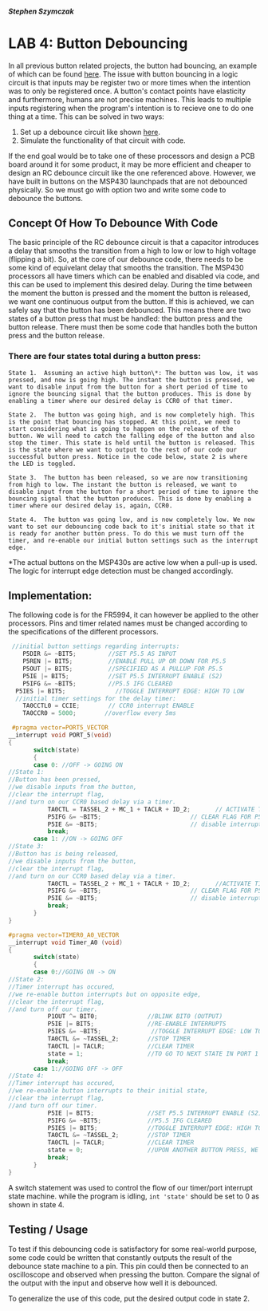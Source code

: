 ##### Stephen Szymczak

# LAB 4: Button Debouncing
  In all previous button related projects, the button had bouncing, an example of which can be found [here](https://i0.wp.com/coder-tronics.com/wp-content/uploads/2014/09/Switch-Debouncing-Tutorial-switch-without-debounce-circuit-poor-quality-switch.png). The issue with button bouncing in a logic circuit is that inputs may be register two or more times when the intention was to only be registered once. A button's contact points have elasticity and furthermore, humans are not precise machines. This leads to multiple inputs registering when the program's intention is to recieve one to do one thing at a time. This can be solved in two ways:
  1.  Set up a debounce circuit like shown [here](https://i0.wp.com/coder-tronics.com/wp-content/uploads/2014/09/Switch-Debouncing-Tutorial-switch-circuit-with-debounce-2nd-resistor.png?w=896).
  2.  Simulate the functionality of that circuit with code.

  If the end goal would be to take one of these processors and design a PCB board around it for some product, it may be more efficient and cheaper to design an RC debounce circuit like the one referenced above. However, we have built in buttons on the MSP430 launchpads that are not debounced physically. So we must go with option two and write some code to debounce the buttons.
  
## Concept Of How To Debounce With Code
  The basic principle of the RC debounce circuit is that a capacitor introduces a delay that smooths the transition from a high to low or low to high voltage (flipping a bit). So, at the core of our debounce code, there needs to be some kind of equivelant delay that smooths the transition. The MSP430 processors all have timers which can be enabled and disabled via code, and this can be used to implement this desired delay.
  During the time between the moment the button is pressed and the moment the button is released, we want one continuous output from the button. If this is achieved, we can safely say that the button has been debounced. This means there are two states of a button press that must be handled: the button press and the button release.  There must then be some code that handles both the button press and the button release. 
  
  ### There are four states total during a button press:
    State 1.  Assuming an active high button\*: The button was low, it was pressed, and now is going high. The instant the button is pressed, we want to disable input from the button for a short period of time to ignore the bouncing signal that the button produces. This is done by enabling a timer where our desired delay is CCR0 of that timer.
  
    State 2.  The button was going high, and is now completely high. This is the point that bouncing has stopped. At this point, we need to start considering what is going to happen on the release of the button. We will need to catch the falling edge of the button and also stop the timer. This state is held until the button is released. This is the state where we want to output to the rest of our code our successful button press. Notice in the code below, state 2 is where the LED is toggled.
  
    State 3.  The button has been released, so we are now transitioning from high to low. The instant the button is released, we want to disable input from the button for a short period of time to ignore the bouncing signal that the button produces. This is done by enabling a timer where our desired delay is, again, CCR0.
  
    State 4.  The button was going low, and is now completely low. We now want to set our debouncing code back to it's initial state so that it is ready for another button press. To do this we must turn off the timer, and re-enable our initial button settings such as the interrupt edge.
\*The actual buttons on the MSP430s are active low when a pull-up is used. The logic for interrupt edge detection must be changed accordingly.
  
 ## Implementation:
 The following code is for the FR5994, it can however be applied to the other processors. Pins and timer related names must be changed according to the specifications of the different processors.
 ```c
  //initial button settings regarding interrupts:
     P5DIR &= ~BIT5;         //SET P5.5 AS INPUT
     P5REN |= BIT5;          //ENABLE PULL UP OR DOWN FOR P5.5
     P5OUT |= BIT5;          //SPECIFIED AS A PULLUP FOR P5.5
     P5IE |= BIT5;           //SET P5.5 INTERRUPT ENABLE (S2)
     P5IFG &= ~BIT5;         //P5.5 IFG CLEARED
   P5IES |= BIT5;              //TOGGLE INTERRUPT EDGE: HIGH TO LOW
   //initial timer settings for the delay timer:
     TA0CCTL0 = CCIE;        // CCR0 interrupt ENABLE
     TA0CCR0 = 5000;        //overflow every 5ms

  #pragma vector=PORT5_VECTOR
__interrupt void PORT_5(void)
{
        switch(state)
        {
        case 0: //OFF -> GOING ON
//State 1:  
//Button has been pressed, 
//we disable inputs from the button, 
//clear the interrupt flag, 
//and turn on our CCR0 based delay via a timer.
            TA0CTL = TASSEL_2 + MC_1 + TACLR + ID_2;       // ACTIVATE TIMER (goes into case 0 in the timer ISR)
            P5IFG &= ~BIT5;                         // CLEAR FLAG FOR P5.5
            P5IE &= ~BIT5;                          // disable interrupts for P5.5 (BUTTON)
            break;
        case 1: //ON -> GOING OFF
//State 3:  
//Button has is being released, 
//we disable inputs from the button, 
//clear the interrupt flag, 
//and turn on our CCR0 based delay via a timer.        
            TA0CTL = TASSEL_2 + MC_1 + TACLR + ID_2;       //ACTIVATE TIMER (goes into case 1 in the timer ISR)
            P5IFG &= ~BIT5;                         // CLEAR FLAG FOR P5.5
            P5IE &= ~BIT5;                          // disable interrupts for P5.5 (BUTTON)
            break;
        }
}

#pragma vector=TIMER0_A0_VECTOR
__interrupt void Timer_A0 (void)
{
        switch(state)
        {
        case 0://GOING ON -> ON
//State 2:  
//Timer interrupt has occured, 
//we re-enable button interrupts but on opposite edge, 
//clear the interrupt flag, 
//and turn off our timer.        
            P1OUT ^= BIT0;              //BLINK BIT0 (OUTPUT)
            P5IE |= BIT5;               //RE-ENABLE INTERRUPTS
            P5IES &= ~BIT5;              //TOGGLE INTERRUPT EDGE: LOW TO HIGH (BUTTON release)
            TA0CTL &= ~TASSEL_2;        //STOP TIMER
            TA0CTL |= TACLR;            //CLEAR TIMER
            state = 1;                  //TO GO TO NEXT STATE IN PORT 1 ISR
            break;
        case 1://GOING OFF -> OFF
//State 4:  
//Timer interrupt has occured, 
//we re-enable button interrupts to their initial state, 
//clear the interrupt flag, 
//and turn off our timer.          
            P5IE |= BIT5;               //SET P5.5 INTERRUPT ENABLE (S2)
            P5IFG &= ~BIT5;             //P5.5 IFG CLEARED
            P5IES |= BIT5;              //TOGGLE INTERRUPT EDGE: HIGH TO LOW
            TA0CTL &= ~TASSEL_2;        //STOP TIMER
            TA0CTL |= TACLR;            //CLEAR TIMER
            state = 0;                  //UPON ANOTHER BUTTON PRESS, WE WILL ENTER CASE 0 OF PORT 1 ISR
            break;
        }
}
```
A switch statement was used to control the flow of our timer/port interrupt state machine. while the program is idling, ```int 'state'``` should be set to 0 as shown in state 4.

## Testing / Usage

To test if this debouncing code is satisfactory for some real-world purpose, some code could be written that constantly outputs the result of the debounce state machine to a pin. This pin could then be connected to an oscilloscope and observed when pressing the button. Compare the signal of the output with the input and observe how well it is debounced.

To generalize the use of this code, put the desired output code in state 2.
